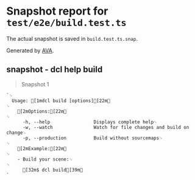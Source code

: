 # Snapshot report for `test/e2e/build.test.ts`

The actual snapshot is saved in `build.test.ts.snap`.

Generated by [AVA](https://ava.li).

## snapshot - dcl help build

> Snapshot 1

    `␊
      Usage: [1mdcl build [options][22m␊
    ␊
        [2mOptions:[22m␊
    ␊
          -h, --help                Displays complete help␊
          -w, --watch               Watch for file changes and build on change␊
          -p, --production          Build without sourcemaps␊
    ␊
        [2mExample:[22m␊
    ␊
        - Build your scene:␊
    ␊
          [32m$ dcl build[39m␊
    `
